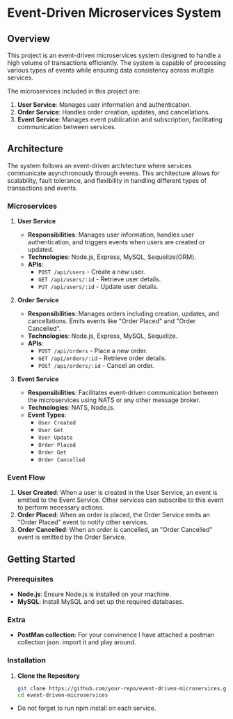 # Event-Driven Microservices System

## Overview

This project is an event-driven microservices system designed to handle a high volume of transactions efficiently. The system is capable of processing various types of events while ensuring data consistency across multiple services.

The microservices included in this project are:

1. **User Service**: Manages user information and authentication.
2. **Order Service**: Handles order creation, updates, and cancellations.
3. **Event Service**: Manages event publication and subscription, facilitating communication between services.

## Architecture

The system follows an event-driven architecture where services communicate asynchronously through events. This architecture allows for scalability, fault tolerance, and flexibility in handling different types of transactions and events.

### Microservices

1. **User Service**

   - **Responsibilities**: Manages user information, handles user authentication, and triggers events when users are created or updated.
   - **Technologies**: Node.js, Express, MySQL, Sequelize(ORM).
   - **APIs**:
     - `POST /api/users` - Create a new user.
     - `GET /api/users/:id` - Retrieve user details.
     - `PUT /api/users/:id` - Update user details.

2. **Order Service**

   - **Responsibilities**: Manages orders including creation, updates, and cancellations. Emits events like "Order Placed" and "Order Cancelled".
   - **Technologies**: Node.js, Express, MySQL, Sequelize.
   - **APIs**:
     - `POST /api/orders` - Place a new order.
     - `GET /api/orders/:id` - Retrieve order details.
     - `POST /api/orders/:id` - Cancel an order.

3. **Event Service**
   - **Responsibilities**: Facilitates event-driven communication between the microservices using NATS or any other message broker.
   - **Technologies**: NATS, Node.js.
   - **Event Types**:
     - `User Created`
     - `User Get`
     - `User Update`
     - `Order Placed`
     - `Order Get`
     - `Order Cancelled`

### Event Flow

1. **User Created**: When a user is created in the User Service, an event is emitted to the Event Service. Other services can subscribe to this event to perform necessary actions.
2. **Order Placed**: When an order is placed, the Order Service emits an "Order Placed" event to notify other services.
3. **Order Cancelled**: When an order is cancelled, an "Order Cancelled" event is emitted by the Order Service.

## Getting Started

### Prerequisites

- **Node.js**: Ensure Node.js is installed on your machine.
- **MySQL**: Install MySQL and set up the required databases.

### Extra

- **PostMan collection**: For your convinence I have attached a postman collection json. import it and play around.

### Installation

1. **Clone the Repository**

   ```bash
   git clone https://github.com/your-repo/event-driven-microservices.git
   cd event-driven-microservices
   ```

- Do not forget to run npm install on each service.
